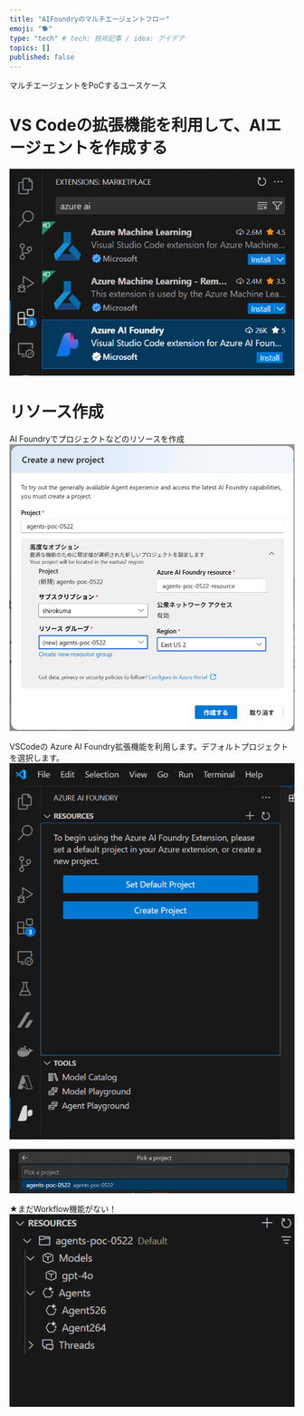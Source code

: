 ```yaml
---
title: "AIFoundryのマルチエージェントフロー"
emoji: "🐕"
type: "tech" # tech: 技術記事 / idea: アイデア
topics: []
published: false
---
```


マルチエージェントをPoCするユースケース

# VS Codeの拡張機能を利用して、AIエージェントを作成する
![](/images/ai-foundry-multi-agent-flow/2025-05-22-09-53-54.png)

# リソース作成
AI Foundryでプロジェクトなどのリソースを作成
![](/images/ai-foundry-multi-agent-flow/2025-05-22-08-54-11.png)

VSCodeの Azure AI Foundry拡張機能を利用します。デフォルトプロジェクトを選択します。
![](/images/ai-foundry-multi-agent-flow/2025-05-22-09-54-59.png)

![](/images/ai-foundry-multi-agent-flow/2025-05-22-09-55-42.png)

★まだWorkflow機能がない！
![](/images/ai-foundry-multi-agent-flow/2025-05-22-10-09-38.png)